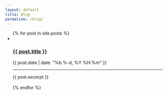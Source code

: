 ```yaml
---
layout: default
title: Blog
permalink: /blog/
---
```


<div class="home">
  <ul class="post-list">
    {% for post in site.posts %}
      <li>
        <br>
        <h3>
          <a class="post-link" href="{{ post.url | prepend: site.baseurl }}">{{ post.title }}</a>
        </h3>
        <span class="post-meta">{{ post.date | date: "%b %-d, %Y %H:%m" }}</span>
        <hr id="line">
		<div class="content">
		{{ post.excerpt }}
        </div>
		<br>
      </li>
    {% endfor %}
  </ul>
</div>
